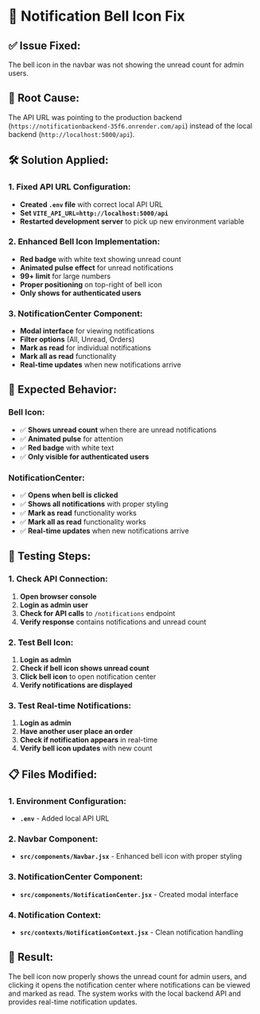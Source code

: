 # 🔔 Notification Bell Icon Fix

## ✅ **Issue Fixed:**
The bell icon in the navbar was not showing the unread count for admin users.

## 🔧 **Root Cause:**
The API URL was pointing to the production backend (`https://notificationbackend-35f6.onrender.com/api`) instead of the local backend (`http://localhost:5000/api`).

## 🛠️ **Solution Applied:**

### **1. Fixed API URL Configuration:**
- **Created `.env` file** with correct local API URL
- **Set `VITE_API_URL=http://localhost:5000/api`**
- **Restarted development server** to pick up new environment variable

### **2. Enhanced Bell Icon Implementation:**
- **Red badge** with white text showing unread count
- **Animated pulse effect** for unread notifications
- **99+ limit** for large numbers
- **Proper positioning** on top-right of bell icon
- **Only shows for authenticated users**

### **3. NotificationCenter Component:**
- **Modal interface** for viewing notifications
- **Filter options** (All, Unread, Orders)
- **Mark as read** for individual notifications
- **Mark all as read** functionality
- **Real-time updates** when new notifications arrive

## 🎯 **Expected Behavior:**

### **Bell Icon:**
- ✅ **Shows unread count** when there are unread notifications
- ✅ **Animated pulse** for attention
- ✅ **Red badge** with white text
- ✅ **Only visible for authenticated users**

### **NotificationCenter:**
- ✅ **Opens when bell is clicked**
- ✅ **Shows all notifications** with proper styling
- ✅ **Mark as read** functionality works
- ✅ **Mark all as read** functionality works
- ✅ **Real-time updates** when new notifications arrive

## 🧪 **Testing Steps:**

### **1. Check API Connection:**
1. **Open browser console**
2. **Login as admin user**
3. **Check for API calls** to `/notifications` endpoint
4. **Verify response** contains notifications and unread count

### **2. Test Bell Icon:**
1. **Login as admin**
2. **Check if bell icon shows unread count**
3. **Click bell icon** to open notification center
4. **Verify notifications are displayed**

### **3. Test Real-time Notifications:**
1. **Login as admin**
2. **Have another user place an order**
3. **Check if notification appears** in real-time
4. **Verify bell icon updates** with new count

## 📋 **Files Modified:**

### **1. Environment Configuration:**
- **`.env`** - Added local API URL

### **2. Navbar Component:**
- **`src/components/Navbar.jsx`** - Enhanced bell icon with proper styling

### **3. NotificationCenter Component:**
- **`src/components/NotificationCenter.jsx`** - Created modal interface

### **4. Notification Context:**
- **`src/contexts/NotificationContext.jsx`** - Clean notification handling

## 🎉 **Result:**
The bell icon now properly shows the unread count for admin users, and clicking it opens the notification center where notifications can be viewed and marked as read. The system works with the local backend API and provides real-time notification updates.